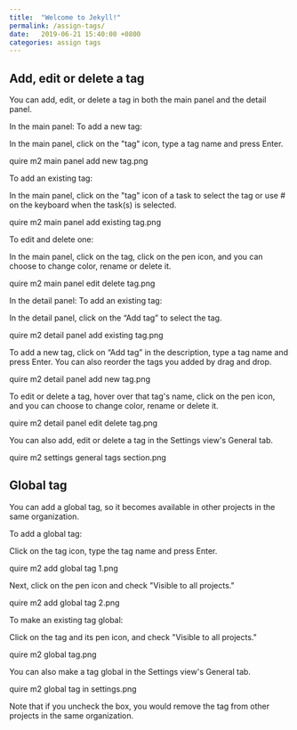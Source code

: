 ```yaml
---
title:  "Welcome to Jekyll!"
permalink: /assign-tags/
date:   2019-06-21 15:40:00 +0800
categories: assign tags
---
```



## Add, edit or delete a tag

You can add, edit, or delete a tag in both the main panel and the detail panel.

In the main panel:
To add a new tag:

In the main panel, click on the "tag" icon, type a tag name and press Enter.

quire m2 main panel add new tag.png

To add an existing tag:

In the main panel, click on the "tag" icon of a task to select the tag or use # on the keyboard when the task(s) is selected. 

quire m2 main panel add existing tag.png

To edit and delete one:

In the main panel, click on the tag, click on the pen icon, and you can choose to change color, rename or delete it.

quire m2 main panel edit delete tag.png

In the detail panel:
To add an existing tag:

In the detail panel, click on the “Add tag” to select the tag.

quire m2 detail panel add existing tag.png

To add a new tag, click on “Add tag” in the description, type a tag name and press Enter. You can also reorder the tags you added by drag and drop.

quire m2 detail panel add new tag.png

To edit or delete a tag, hover over that tag's name, click on the pen icon, and you can choose to change color, rename or delete it.

quire m2 detail panel edit delete tag.png

You can also add, edit or delete a tag in the Settings view's General tab.

quire m2 settings general tags section.png






## Global tag

You can add a global tag, so it becomes available in other projects in the same organization.

To add a global tag:

Click on the tag icon, type the tag name and press Enter.

quire m2 add global tag 1.png

Next, click on the pen icon and check "Visible to all projects."

quire m2 add global tag 2.png

To make an existing tag global:

Click on the tag and its pen icon, and check "Visible to all projects."

quire m2 global tag.png

You can also make a tag global in the Settings view's General tab.

quire m2 global tag in settings.png

Note that if you uncheck the box, you would remove the tag from other projects in the same organization.



